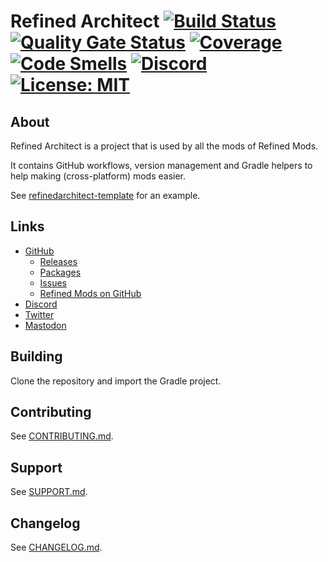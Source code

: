 # Refined Architect [![Build Status](https://github.com/refinedmods/refinedarchitect/actions/workflows/build.yml/badge.svg?branch=develop)](https://github.com/refinedmods/refinedarchitect/actions/workflows/build.yml) [![Quality Gate Status](https://sonarcloud.io/api/project_badges/measure?project=refinedmods_refinedarchitect&metric=alert_status)](https://sonarcloud.io/summary/new_code?id=refinedmods_refinedarchitect) [![Coverage](https://sonarcloud.io/api/project_badges/measure?project=refinedmods_refinedarchitect&metric=coverage)](https://sonarcloud.io/summary/new_code?id=refinedmods_refinedarchitect) [![Code Smells](https://sonarcloud.io/api/project_badges/measure?project=refinedmods_refinedarchitect&metric=code_smells)](https://sonarcloud.io/summary/new_code?id=refinedmods_refinedarchitect) [![Discord](https://img.shields.io/discord/342942776494653441)](https://discordapp.com/invite/VYzsydb) [![License: MIT](https://img.shields.io/badge/License-MIT-yellow.svg)](LICENSE.md)

## About

Refined Architect is a project that is used by all the mods of Refined Mods.

It contains GitHub workflows, version management and Gradle helpers to help making (cross-platform) mods easier.

See [refinedarchitect-template](https://github.com/refinedmods/refinedarchitect-template) for an example.

## Links

- [GitHub](https://github.com/refinedmods/refinedarchitect)
    - [Releases](https://github.com/refinedmods/refinedarchitect/releases)
    - [Packages](https://github.com/refinedmods/refinedarchitect/packages)
    - [Issues](https://github.com/refinedmods/refinedarchitect/issues)
    - [Refined Mods on GitHub](https://github.com/refinedmods)
- [Discord](https://discordapp.com/invite/VYzsydb)
- [Twitter](https://twitter.com/refinedmods)
- [Mastodon](https://anvil.social/@refinedmods)

## Building

Clone the repository and import the Gradle project.

## Contributing

See [CONTRIBUTING.md](.github/CONTRIBUTING.md).

## Support

See [SUPPORT.md](.github/SUPPORT.md).

## Changelog

See [CHANGELOG.md](CHANGELOG.md).

